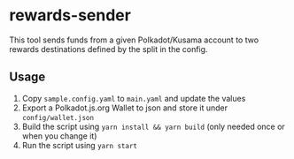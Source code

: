 # rewards-sender

This tool sends funds from a given Polkadot/Kusama account to two rewards destinations defined by the split in the config.

## Usage

1. Copy `sample.config.yaml` to `main.yaml` and update the values
1. Export a Polkadot.js.org Wallet to json and store it under `config/wallet.json`
1. Build the script using `yarn install && yarn build` (only needed once or when you change it)
1. Run the script using `yarn start`